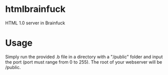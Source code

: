 # htmlbrainfuck
HTML 1.0 server in Brainfuck

# Usage
Simply run the provided .b file in a directory with a "/public" folder and input the port (port must range from 0 to 255). The root of your webserver will be /public.
